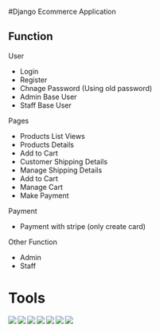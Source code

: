 #Django Ecommerce Application
## Function

User
- Login
- Register
- Chnage Password (Using old password)
- Admin Base User
- Staff Base User

Pages
- Products List Views
- Products Details
- Add to Cart 
- Customer Shipping Details
- Manage  Shipping Details
- Add to Cart
- Manage Cart
- Make Payment

Payment 
- Payment with stripe (only create card)


Other Function

- Admin
- Staff


# Tools

<img align ="left" src="https://img.shields.io/badge/python-3670A0?style=for-the-badge&logo=python&logoColor=ffdd54" />
<img align ="left" src="https://img.shields.io/badge/django-%23092E20.svg?style=for-the-badge&logo=django&logoColor=white">
<img align ="left" src="https://img.shields.io/badge/postgres-%23316192.svg?style=for-the-badge&logo=postgresql&logoColor=white">
<img align ="left" src="https://img.shields.io/badge/sqlite-%2307405e.svg?style=for-the-badge&logo=sqlite&logoColor=white">
<img align ="left" src="https://img.shields.io/badge/heroku-%23430098.svg?style=for-the-badge&logo=heroku&logoColor=white">
<img align ="left" src="https://img.shields.io/badge/git-%23F05033.svg?style=for-the-badge&logo=git&logoColor=white">
<img align ="left" src="https://img.shields.io/badge/Visual%20Studio%20Code-0078d7.svg?style=for-the-badge&logo=visual-studio-code&logoColor=white">

